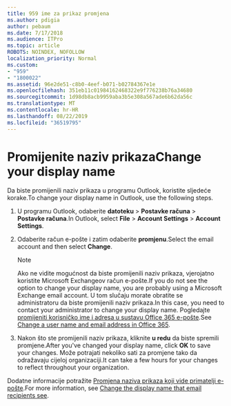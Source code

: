 ```yaml
---
title: 959 ime za prikaz promjena
ms.author: pdigia
author: pebaum
ms.date: 7/17/2018
ms.audience: ITPro
ms.topic: article
ROBOTS: NOINDEX, NOFOLLOW
localization_priority: Normal
ms.custom:
- "959"
- "1800022"
ms.assetid: 96e2de51-c8b0-4eef-b071-b02784367e1e
ms.openlocfilehash: 351eb11c01984162468322e9f776238b76a34680
ms.sourcegitcommit: 1d98db8acb9959aba3b5e308a567ade6b62da56c
ms.translationtype: MT
ms.contentlocale: hr-HR
ms.lasthandoff: 08/22/2019
ms.locfileid: "36519795"
---
```

# <a name="change-your-display-name"></a><span data-ttu-id="b5f32-102">Promijenite naziv prikaza</span><span class="sxs-lookup"><span data-stu-id="b5f32-102">Change your display name</span></span>
  
<span data-ttu-id="b5f32-103">Da biste promijenili naziv prikaza u programu Outlook, koristite sljedeće korake.</span><span class="sxs-lookup"><span data-stu-id="b5f32-103">To change your display name in Outlook, use the following steps.</span></span>
  
1. <span data-ttu-id="b5f32-104">U programu Outlook, odaberite **datoteku** \> **Postavke računa** \> **Postavke računa**.</span><span class="sxs-lookup"><span data-stu-id="b5f32-104">In Outlook, select **File** \> **Account Settings** \> **Account Settings**.</span></span>

2. <span data-ttu-id="b5f32-105">Odaberite račun e-pošte i zatim odaberite **promjenu**.</span><span class="sxs-lookup"><span data-stu-id="b5f32-105">Select the email account and then select **Change**.</span></span>

    > [!NOTE]
    > <span data-ttu-id="b5f32-106">Ako ne vidite mogućnost da biste promijenili naziv prikaza, vjerojatno koristite Microsoft Exchangeov račun e-pošte.</span><span class="sxs-lookup"><span data-stu-id="b5f32-106">If you do not see the option to change your display name, you are probably using a Microsoft Exchange email account.</span></span> <span data-ttu-id="b5f32-107">U tom slučaju morate obratite se administratoru da biste promijenili naziv prikaza.</span><span class="sxs-lookup"><span data-stu-id="b5f32-107">In this case, you need to contact your administrator to change your display name.</span></span> <span data-ttu-id="b5f32-108">Pogledajte [promijeniti korisničko ime i adresa u sustavu Office 365 e-pošte](https://support.office.com/article/fb5ac074-e203-4e1f-9843-b9d1a3e03297.aspx).</span><span class="sxs-lookup"><span data-stu-id="b5f32-108">See [Change a user name and email address in Office 365](https://support.office.com/article/fb5ac074-e203-4e1f-9843-b9d1a3e03297.aspx).</span></span>
  
3. <span data-ttu-id="b5f32-109">Nakon što ste promijenili naziv prikaza, kliknite **u redu** da biste spremili promjene.</span><span class="sxs-lookup"><span data-stu-id="b5f32-109">After you've changed your display name, click **OK** to save your changes.</span></span> <span data-ttu-id="b5f32-110">Može potrajati nekoliko sati za promjene tako da odražavaju cijeloj organizaciji.</span><span class="sxs-lookup"><span data-stu-id="b5f32-110">It can take a few hours for your changes to reflect throughout your organization.</span></span>

<span data-ttu-id="b5f32-111">Dodatne informacije potražite [Promjena naziva prikaza koji vide primatelji e-pošte](https://support.office.com/article/2b53331a-ba2a-4803-88dc-ac9fe376c8a9.aspx).</span><span class="sxs-lookup"><span data-stu-id="b5f32-111">For more information, see [Change the display name that email recipients see](https://support.office.com/article/2b53331a-ba2a-4803-88dc-ac9fe376c8a9.aspx).</span></span>
  